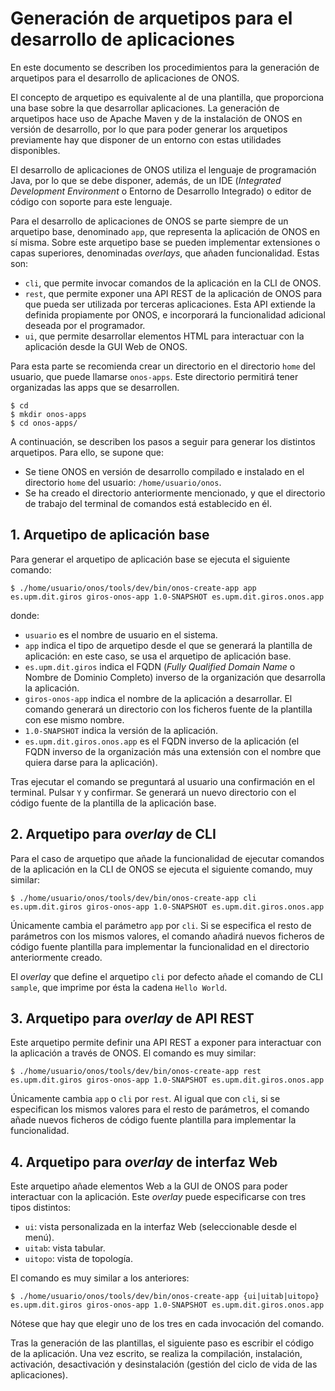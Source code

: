 # Generación de arquetipos para el desarrollo de aplicaciones
En este documento se describen los procedimientos para la generación de arquetipos para el desarrollo de aplicaciones de ONOS.

El concepto de arquetipo es equivalente al de una plantilla, que proporciona una base sobre la que desarrollar aplicaciones. La generación de arquetipos hace uso de Apache Maven y de la instalación de ONOS en versión de desarrollo, por lo que para poder generar los arquetipos previamente hay que disponer de un entorno con estas utilidades disponibles.

El desarrollo de aplicaciones de ONOS utiliza el lenguaje de programación Java, por lo que se debe disponer, además, de un IDE (_Integrated Development Environment_ o Entorno de Desarrollo Integrado) o editor de código con soporte para este lenguaje.

Para el desarrollo de aplicaciones de ONOS se parte siempre de un arquetipo base, denominado `app`, que representa la aplicación de ONOS en sí misma. Sobre este arquetipo base se pueden implementar extensiones o capas superiores, denominadas _overlays_, que añaden funcionalidad. Estas son:
- `cli`, que permite invocar comandos de la aplicación en la CLI de ONOS.
- `rest`, que permite exponer una API REST de la aplicación de ONOS para que pueda ser utilizada por terceras aplicaciones. Esta API extiende la definida propiamente por ONOS, e incorporará la funcionalidad adicional deseada por el programador.
- `ui`, que permite desarrollar elementos HTML para interactuar con la aplicación desde la GUI Web de ONOS.

Para esta parte se recomienda crear un directorio en el directorio `home` del usuario, que puede llamarse `onos-apps`. Este directorio permitirá tener organizadas las apps que se desarrollen.

```
$ cd
$ mkdir onos-apps
$ cd onos-apps/
```

A continuación, se describen los pasos a seguir para generar los distintos arquetipos. Para ello, se supone que:
- Se tiene ONOS en versión de desarrollo compilado e instalado en el directorio `home` del usuario: `/home/usuario/onos`.
- Se ha creado el directorio anteriormente mencionado, y que el directorio de trabajo del terminal de comandos está establecido en él.

## 1. Arquetipo de aplicación base
Para generar el arquetipo de aplicación base se ejecuta el siguiente comando:

```
$ ./home/usuario/onos/tools/dev/bin/onos-create-app app es.upm.dit.giros giros-onos-app 1.0-SNAPSHOT es.upm.dit.giros.onos.app
```

donde:
- `usuario` es el nombre de usuario en el sistema.
- `app` indica el tipo de arquetipo desde el que se generará la plantilla de aplicación: en este caso, se usa el arquetipo de aplicación base.
- `es.upm.dit.giros` indica el FQDN (_Fully Qualified Domain Name_ o Nombre de Dominio Completo) inverso de la organización que desarrolla la aplicación.
- `giros-onos-app` indica el nombre de la aplicación a desarrollar. El comando generará un directorio con los ficheros fuente de la plantilla con ese mismo nombre.
- `1.0-SNAPSHOT` indica la versión de la aplicación.
- `es.upm.dit.giros.onos.app` es el FQDN inverso de la aplicación (el FQDN inverso de la organización más una extensión con el nombre que quiera darse para la aplicación).

Tras ejecutar el comando se preguntará al usuario una confirmación en el terminal. Pulsar `Y` y confirmar. Se generará un nuevo directorio con el código fuente de la plantilla de la aplicación base.

## 2. Arquetipo para _overlay_ de CLI
Para el caso de arquetipo que añade la funcionalidad de ejecutar comandos de la aplicación en la CLI de ONOS se ejecuta el siguiente comando, muy similar:

```
$ ./home/usuario/onos/tools/dev/bin/onos-create-app cli es.upm.dit.giros giros-onos-app 1.0-SNAPSHOT es.upm.dit.giros.onos.app
```

Únicamente cambia el parámetro `app` por `cli`. Si se especifica el resto de parámetros con los mismos valores, el comando añadirá nuevos ficheros de código fuente plantilla para implementar la funcionalidad en el directorio anteriormente creado.

El _overlay_ que define el arquetipo `cli` por defecto añade el comando de CLI `sample`, que imprime por ésta la cadena `Hello World`.

## 3. Arquetipo para _overlay_ de API REST
Este arquetipo permite definir una API REST a exponer para interactuar con la aplicación a través de ONOS. El comando es muy similar:

```
$ ./home/usuario/onos/tools/dev/bin/onos-create-app rest es.upm.dit.giros giros-onos-app 1.0-SNAPSHOT es.upm.dit.giros.onos.app
```

Únicamente cambia `app` o `cli` por `rest`. Al igual que con `cli`, si se especifican los mismos valores para el resto de parámetros, el comando añade nuevos ficheros de código fuente plantilla para implementar la funcionalidad.

## 4. Arquetipo para _overlay_ de interfaz Web
Este arquetipo añade elementos Web a la GUI de ONOS para poder interactuar con la aplicación. Este _overlay_ puede especificarse con tres tipos distintos:
- `ui`: vista personalizada en la interfaz Web (seleccionable desde el menú).
- `uitab`: vista tabular.
- `uitopo`: vista de topología.

El comando es muy similar a los anteriores:

```
$ ./home/usuario/onos/tools/dev/bin/onos-create-app {ui|uitab|uitopo} es.upm.dit.giros giros-onos-app 1.0-SNAPSHOT es.upm.dit.giros.onos.app
```

Nótese que hay que elegir uno de los tres en cada invocación del comando.

Tras la generación de las plantillas, el siguiente paso es escribir el código de la aplicación. Una vez escrito, se realiza la compilación, instalación, activación, desactivación y desinstalación (gestión del ciclo de vida de las aplicaciones).
